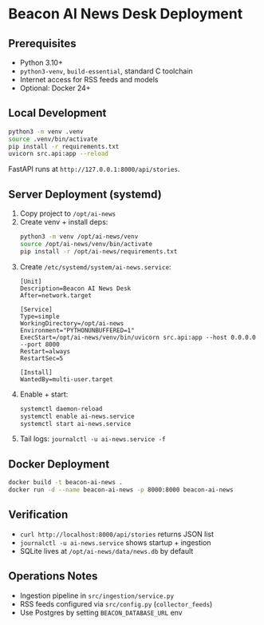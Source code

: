# Beacon AI News Desk Deployment

## Prerequisites
- Python 3.10+
- `python3-venv`, `build-essential`, standard C toolchain
- Internet access for RSS feeds and models
- Optional: Docker 24+

## Local Development
```bash
python3 -m venv .venv
source .venv/bin/activate
pip install -r requirements.txt
uvicorn src.api:app --reload
```

FastAPI runs at `http://127.0.0.1:8000/api/stories`.

## Server Deployment (systemd)
1. Copy project to `/opt/ai-news`
2. Create venv + install deps:
   ```bash
   python3 -m venv /opt/ai-news/venv
   source /opt/ai-news/venv/bin/activate
   pip install -r /opt/ai-news/requirements.txt
   ```
3. Create `/etc/systemd/system/ai-news.service`:
   ```
   [Unit]
   Description=Beacon AI News Desk
   After=network.target

   [Service]
   Type=simple
   WorkingDirectory=/opt/ai-news
   Environment="PYTHONUNBUFFERED=1"
   ExecStart=/opt/ai-news/venv/bin/uvicorn src.api:app --host 0.0.0.0 --port 8000
   Restart=always
   RestartSec=5

   [Install]
   WantedBy=multi-user.target
   ```
4. Enable + start:
   ```bash
   systemctl daemon-reload
   systemctl enable ai-news.service
   systemctl start ai-news.service
   ```
5. Tail logs: `journalctl -u ai-news.service -f`

## Docker Deployment
```bash
docker build -t beacon-ai-news .
docker run -d --name beacon-ai-news -p 8000:8000 beacon-ai-news
```

## Verification
- `curl http://localhost:8000/api/stories` returns JSON list
- `journalctl -u ai-news.service` shows startup + ingestion
- SQLite lives at `/opt/ai-news/data/news.db` by default

## Operations Notes
- Ingestion pipeline in `src/ingestion/service.py`
- RSS feeds configured via `src/config.py` (`collector_feeds`)
- Use Postgres by setting `BEACON_DATABASE_URL` env
